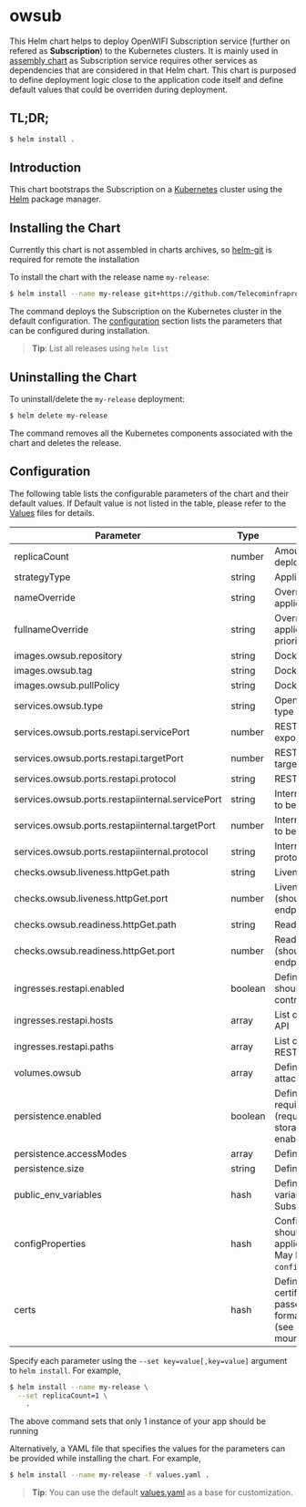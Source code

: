# owsub

This Helm chart helps to deploy OpenWIFI Subscription service (further on refered as __Subscription__) to the Kubernetes clusters. It is mainly used in [assembly chart](https://github.com/Telecominfraproject/wlan-cloud-ucentral-deploy/tree/main/chart) as Subscription service requires other services as dependencies that are considered in that Helm chart. This chart is purposed to define deployment logic close to the application code itself and define default values that could be overriden during deployment.


## TL;DR;

```bash
$ helm install .
```

## Introduction

This chart bootstraps the Subscription on a [Kubernetes](http://kubernetes.io) cluster using the [Helm](https://helm.sh) package manager.

## Installing the Chart

Currently this chart is not assembled in charts archives, so [helm-git](https://github.com/aslafy-z/helm-git) is required for remote the installation

To install the chart with the release name `my-release`:

```bash
$ helm install --name my-release git+https://github.com/Telecominfraproject/wlan-cloud-owsub@helm/owsub-0.1.0.tgz?ref=main
```

The command deploys the Subscription on the Kubernetes cluster in the default configuration. The [configuration](#configuration) section lists the parameters that can be configured during installation.

> **Tip**: List all releases using `helm list`

## Uninstalling the Chart

To uninstall/delete the `my-release` deployment:

```bash
$ helm delete my-release
```

The command removes all the Kubernetes components associated with the chart and deletes the release.

## Configuration

The following table lists the configurable parameters of the chart and their default values. If Default value is not listed in the table, please refer to the [Values](values.yaml) files for details.

| Parameter | Type | Description | Default |
|-----------|------|-------------|---------|
| replicaCount | number | Amount of replicas to be deployed | `1` |
| strategyType | string | Application deployment strategy | `'Recreate'` |
| nameOverride | string | Override to be used for application deployment |  |
| fullnameOverride | string | Override to be used for application deployment (has priority over nameOverride) |  |
| images.owsub.repository | string | Docker image repository |  |
| images.owsub.tag | string | Docker image tag | `'master'` |
| images.owsub.pullPolicy | string | Docker image pull policy | `'Always'` |
| services.owsub.type | string | OpenWIFI Subscription service type | `'LoadBalancer'` |
| services.owsub.ports.restapi.servicePort | number | REST API endpoint port to be exposed on service | `16001` |
| services.owsub.ports.restapi.targetPort | number | REST API endpoint port to be targeted by service | `16001` |
| services.owsub.ports.restapi.protocol | string | REST API endpoint protocol | `'TCP'` |
| services.owsub.ports.restapiinternal.servicePort | string | Internal REST API endpoint port to be exposed on service | `17001` |
| services.owsub.ports.restapiinternal.targetPort | number | Internal REST API endpoint port to be targeted by service | `17001` |
| services.owsub.ports.restapiinternal.protocol | string | Internal REST API endpoint protocol | `'TCP'` |
| checks.owsub.liveness.httpGet.path | string | Liveness check path to be used | `'/'` |
| checks.owsub.liveness.httpGet.port | number | Liveness check port to be used (should be pointint to ALB endpoint) | `16101` |
| checks.owsub.readiness.httpGet.path | string | Readiness check path to be used | `'/'` |
| checks.owsub.readiness.httpGet.port | number | Readiness check port to be used (should be pointint to ALB endpoint) | `16101` |
| ingresses.restapi.enabled | boolean | Defines if REST API endpoint should be exposed via Ingress controller | `False` |
| ingresses.restapi.hosts | array | List of hosts for exposed REST API |  |
| ingresses.restapi.paths | array | List of paths to be exposed for REST API |  |
| volumes.owsub | array | Defines list of volumes to be attached to the Subscription |  |
| persistence.enabled | boolean | Defines if the Subscription requires Persistent Volume (required for permanent files storage and SQLite DB if enabled) | `True` |
| persistence.accessModes | array | Defines PV access modes |  |
| persistence.size | string | Defines PV size | `'10Gi'` |
| public_env_variables | hash | Defines list of environment variables to be passed to the Subscription | |
| configProperties | hash | Configuration properties that should be passed to the application in `owsub.properties`. May be passed by key in set (i.e. `configProperties."rtty\.token"`) | |
| certs | hash | Defines files (keys and certificates) that should be passed to the Subscription (PEM format is adviced to be used) (see `volumes.owsub` on where it is mounted) |  |


Specify each parameter using the `--set key=value[,key=value]` argument to `helm install`. For example,

```bash
$ helm install --name my-release \
  --set replicaCount=1 \
    .
```

The above command sets that only 1 instance of your app should be running

Alternatively, a YAML file that specifies the values for the parameters can be provided while installing the chart. For example,

```bash
$ helm install --name my-release -f values.yaml .
```

> **Tip**: You can use the default [values.yaml](values.yaml) as a base for customization.



